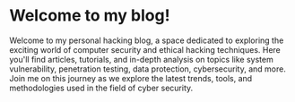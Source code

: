 # Welcome to my blog!
Welcome to my personal hacking blog, a space dedicated to exploring the exciting world of computer security and ethical hacking techniques. Here you'll find articles, tutorials, and in-depth analysis on topics like system vulnerability, penetration testing, data protection, cybersecurity, and more. Join me on this journey as we explore the latest trends, tools, and methodologies used in the field of cyber security.
